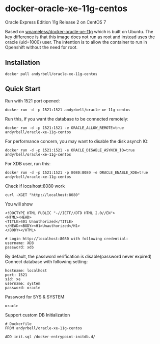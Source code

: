 docker-oracle-xe-11g-centos
============================

Oracle Express Edition 11g Release 2 on CentOS 7

Based on [wnameless/docker-oracle-xe-11g](https://github.com/wnameless/docker-oracle-xe-11g) which is built on Ubuntu.
The key difference is that this image does not run as root and instead uses the oracle (uid=1000) user. The intention is to allow the container to run in Openshift without the need for root.

## Installation
```
docker pull andyrbell/oracle-xe-11g-centos
```

## Quick Start

Run with 1521 port opened:
```
docker run -d -p 1521:1521 andyrbell/oracle-xe-11g-centos
```

Run this, if you want the database to be connected remotely:
```
docker run -d -p 1521:1521 -e ORACLE_ALLOW_REMOTE=true andyrbell/oracle-xe-11g-centos
```

For performance concern, you may want to disable the disk asynch IO:
```
docker run -d -p 1521:1521 -e ORACLE_DISABLE_ASYNCH_IO=true andyrbell/oracle-xe-11g-centos
```

For XDB user, run this:
```
docker run -d -p 1521:1521 -p 8080:8080 -e ORACLE_ENABLE_XDB=true andyrbell/oracle-xe-11g-centos
```

Check if localhost:8080 work
```
curl -XGET "http://localhost:8080"
```
You will show
```
<!DOCTYPE HTML PUBLIC "-//IETF//DTD HTML 2.0//EN">
<HTML><HEAD>
<TITLE>401 Unauthorized</TITLE>
</HEAD><BODY><H1>Unauthorized</H1>
</BODY></HTML>
```

```
# Login http://localhost:8080 with following credential:
username: XDB
password: xdb
```

By default, the password verification is disable(password never expired)<br/>
Connect database with following setting:
```
hostname: localhost
port: 1521
sid: xe
username: system
password: oracle
```

Password for SYS & SYSTEM
```
oracle
```

Support custom DB Initialization
```
# Dockerfile
FROM andyrbell/oracle-xe-11g-centos

ADD init.sql /docker-entrypoint-initdb.d/
```
